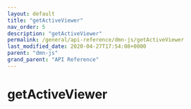```yaml
---
layout: default
title: "getActiveViewer"
nav_order: 5
description: "getActiveViewer"
permalink: /general/api-reference/dmn-js/getActiveViewer
last_modified_date: 2020-04-27T17:54:08+0000
parent: "dmn-js"
grand_parent: "API Reference"
---
```


# getActiveViewer
